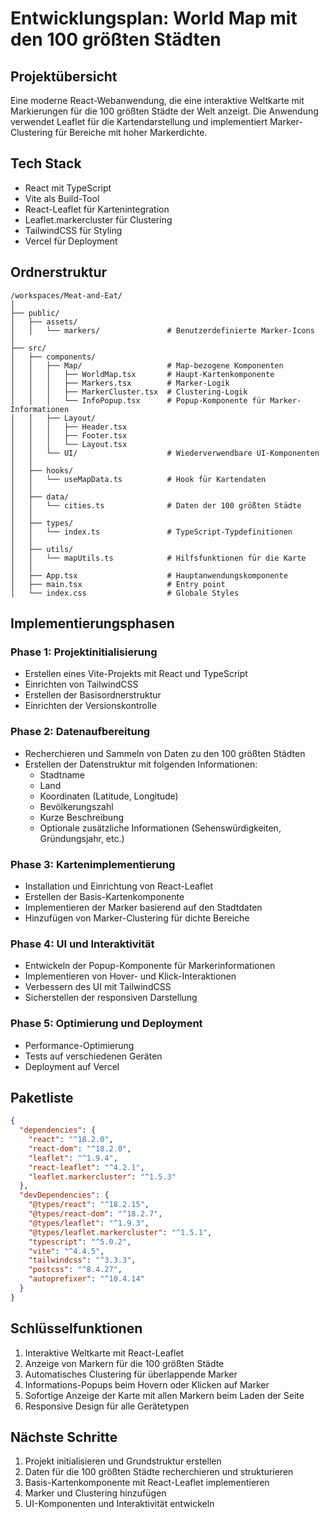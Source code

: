 # Entwicklungsplan: World Map mit den 100 größten Städten

## Projektübersicht
Eine moderne React-Webanwendung, die eine interaktive Weltkarte mit Markierungen für die 100 größten Städte der Welt anzeigt. Die Anwendung verwendet Leaflet für die Kartendarstellung und implementiert Marker-Clustering für Bereiche mit hoher Markerdichte.

## Tech Stack
- React mit TypeScript
- Vite als Build-Tool
- React-Leaflet für Kartenintegration
- Leaflet.markercluster für Clustering
- TailwindCSS für Styling
- Vercel für Deployment

## Ordnerstruktur
```
/workspaces/Meat-and-Eat/
│
├── public/
│   ├── assets/
│   │   └── markers/               # Benutzerdefinierte Marker-Icons
│
├── src/
│   ├── components/
│   │   ├── Map/                   # Map-bezogene Komponenten
│   │   │   ├── WorldMap.tsx       # Haupt-Kartenkomponente
│   │   │   ├── Markers.tsx        # Marker-Logik
│   │   │   ├── MarkerCluster.tsx  # Clustering-Logik
│   │   │   └── InfoPopup.tsx      # Popup-Komponente für Marker-Informationen
│   │   ├── Layout/
│   │   │   ├── Header.tsx
│   │   │   ├── Footer.tsx
│   │   │   └── Layout.tsx
│   │   └── UI/                    # Wiederverwendbare UI-Komponenten
│   │
│   ├── hooks/
│   │   └── useMapData.ts          # Hook für Kartendaten
│   │
│   ├── data/
│   │   └── cities.ts              # Daten der 100 größten Städte
│   │
│   ├── types/
│   │   └── index.ts               # TypeScript-Typdefinitionen
│   │
│   ├── utils/
│   │   └── mapUtils.ts            # Hilfsfunktionen für die Karte
│   │
│   ├── App.tsx                    # Hauptanwendungskomponente
│   ├── main.tsx                   # Entry point
│   └── index.css                  # Globale Styles
```

## Implementierungsphasen

### Phase 1: Projektinitialisierung
- Erstellen eines Vite-Projekts mit React und TypeScript
- Einrichten von TailwindCSS
- Erstellen der Basisordnerstruktur
- Einrichten der Versionskontrolle

### Phase 2: Datenaufbereitung
- Recherchieren und Sammeln von Daten zu den 100 größten Städten
- Erstellen der Datenstruktur mit folgenden Informationen:
  - Stadtname
  - Land
  - Koordinaten (Latitude, Longitude)
  - Bevölkerungszahl
  - Kurze Beschreibung
  - Optionale zusätzliche Informationen (Sehenswürdigkeiten, Gründungsjahr, etc.)

### Phase 3: Kartenimplementierung
- Installation und Einrichtung von React-Leaflet
- Erstellen der Basis-Kartenkomponente
- Implementieren der Marker basierend auf den Stadtdaten
- Hinzufügen von Marker-Clustering für dichte Bereiche

### Phase 4: UI und Interaktivität
- Entwickeln der Popup-Komponente für Markerinformationen
- Implementieren von Hover- und Klick-Interaktionen
- Verbessern des UI mit TailwindCSS
- Sicherstellen der responsiven Darstellung

### Phase 5: Optimierung und Deployment
- Performance-Optimierung
- Tests auf verschiedenen Geräten
- Deployment auf Vercel

## Paketliste
```json
{
  "dependencies": {
    "react": "^18.2.0",
    "react-dom": "^18.2.0",
    "leaflet": "^1.9.4",
    "react-leaflet": "^4.2.1",
    "leaflet.markercluster": "^1.5.3"
  },
  "devDependencies": {
    "@types/react": "^18.2.15",
    "@types/react-dom": "^18.2.7",
    "@types/leaflet": "^1.9.3",
    "@types/leaflet.markercluster": "^1.5.1",
    "typescript": "^5.0.2",
    "vite": "^4.4.5",
    "tailwindcss": "^3.3.3",
    "postcss": "^8.4.27",
    "autoprefixer": "^10.4.14"
  }
}
```

## Schlüsselfunktionen
1. Interaktive Weltkarte mit React-Leaflet
2. Anzeige von Markern für die 100 größten Städte
3. Automatisches Clustering für überlappende Marker
4. Informations-Popups beim Hovern oder Klicken auf Marker
5. Sofortige Anzeige der Karte mit allen Markern beim Laden der Seite
6. Responsive Design für alle Gerätetypen

## Nächste Schritte
1. Projekt initialisieren und Grundstruktur erstellen
2. Daten für die 100 größten Städte recherchieren und strukturieren
3. Basis-Kartenkomponente mit React-Leaflet implementieren
4. Marker und Clustering hinzufügen
5. UI-Komponenten und Interaktivität entwickeln
